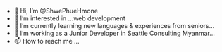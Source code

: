 - 👋 Hi, I’m @ShwePhueHmone
- 👀 I’m interested in ...web development
- 🌱 I’m currently learning new languages & experiences from seniors... 
- 💞️ I’m working as a Junior Developer in Seattle Consulting Myanmar...
- 📫 How to reach me ...

<!---
ShwePhueHmone/ is a ✨ special ✨ repository because its `README.md` (this file) appears on your GitHub profile.
You can click the Preview link to take a look at your changes.
--->

